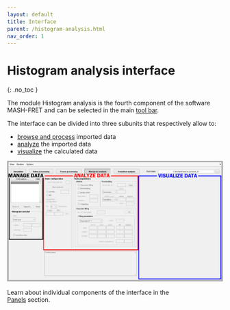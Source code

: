 ```yaml
---
layout: default
title: Interface
parent: /histogram-analysis.html
nav_order: 1
---
```


# Histogram analysis interface
{: .no_toc }

The module Histogram analysis is the fourth component of the software MASH-FRET and can be selected in the main 
[tool bar](../Getting_started.html#interface).

The interface can be divided into three subunits that respectively allow to:
* <u>browse and process</u> imported data
* <u>analyze</u> the imported data
* <u>visualize</u> the calculated data

<a href="../assets/images/gui/interface-histogram-analysis.png"><img src="../assets/images/gui/interface-histogram-analysis.png" /></a>

Learn about individual components of the interface in the  
[Panels](panels.html) section.

